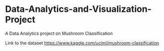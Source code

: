 # Data-Analytics-and-Visualization-Project
A Data Analytics project on Mushroom Classification

Link to the dataset https://www.kaggle.com/uciml/mushroom-classification
